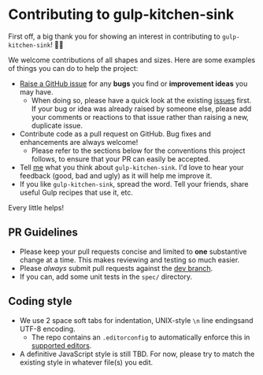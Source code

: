 # Contributing to gulp-kitchen-sink

First off, a big thank you for showing an interest in contributing to `gulp-kitchen-sink`! 👏👏

We welcome contributions of all shapes and sizes. Here are some examples of things you can do to help the project:

* [Raise a GitHub issue](https://github.com/c1rrus/gulp-kitchen-sink/issues/new) for any **bugs** you find or **improvement ideas** you may have.
    * When doing so, please have a quick look at the existing [issues](https://github.com/c1rrus/gulp-kitchen-sink/issues) first. If your bug or idea was already raised by someone else, please add your comments or reactions to that issue rather than raising a new, duplicate issue.
* Contribute code as a pull request on GitHub. Bug fixes and enhancements are always welcome!
    * Please refer to the sections below for the conventions this project follows, to ensure that your PR can easily be accepted.
* Tell [me](https://twitter.com/c1rrus) what you think about `gulp-kitchen-sink`. I'd love to hear your feedback (good, bad and ugly) as it will help me improve it.
* If you like `gulp-kitchen-sink`, spread the word. Tell your friends, share useful Gulp recipes that use it, etc.

Every little helps!

## PR Guidelines

* Please keep your pull requests concise and limited to **one** substantive change at a time. This makes reviewing and testing so much easier.
* Please _always_ submit pull requests against the [dev branch](https://github.com/c1rrus/gulp-kitchen-sink/tree/dev).
* If you can, add some unit tests in the `spec/` directory.

## Coding style

* We use 2 space soft tabs for indentation, UNIX-style `\n` line endingsand UTF-8 encoding.
    * The repo contains an `.editorconfig` to automatically enforce this in [supported editors](http://editorconfig.org/#download).
* A definitive JavaScript style is still TBD. For now, please try to match the existing style in whatever file(s) you edit.
